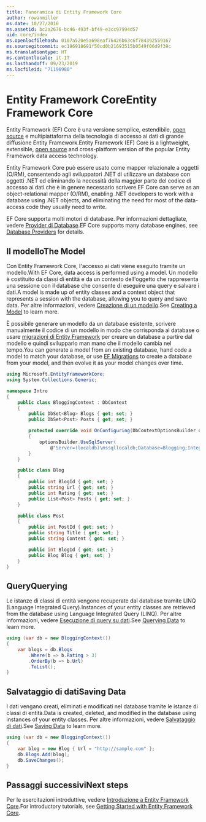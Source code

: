 ```yaml
---
title: Panoramica di Entity Framework Core
author: rowanmiller
ms.date: 10/27/2016
ms.assetid: bc2a2676-bc46-493f-bf49-e3cc97994d57
uid: core/index
ms.openlocfilehash: 0107a520e5a698eaf76426b63c6f784392559167
ms.sourcegitcommit: ec196918691f50cd0b21693515b0549f06d9f39c
ms.translationtype: HT
ms.contentlocale: it-IT
ms.lasthandoff: 09/23/2019
ms.locfileid: "71196980"
---
```

# <a name="entity-framework-core"></a><span data-ttu-id="01138-102">Entity Framework Core</span><span class="sxs-lookup"><span data-stu-id="01138-102">Entity Framework Core</span></span>

<span data-ttu-id="01138-103">Entity Framework (EF) Core è una versione semplice, estendibile, [open source](https://github.com/aspnet/EntityFrameworkCore) e multipiattaforma della tecnologia di accesso ai dati di grande diffusione Entity Framework.</span><span class="sxs-lookup"><span data-stu-id="01138-103">Entity Framework (EF) Core is a lightweight, extensible, [open source](https://github.com/aspnet/EntityFrameworkCore) and cross-platform version of the popular Entity Framework data access technology.</span></span>

<span data-ttu-id="01138-104">Entity Framework Core può essere usato come mapper relazionale a oggetti (O/RM), consentendo agli sviluppatori .NET di utilizzare un database con oggetti .NET ed eliminando la necessità della maggior parte del codice di accesso ai dati che è in genere necessario scrivere.</span><span class="sxs-lookup"><span data-stu-id="01138-104">EF Core can serve as an object-relational mapper (O/RM), enabling .NET developers to work with a database using .NET objects, and eliminating the need for most of the data-access code they usually need to write.</span></span>

<span data-ttu-id="01138-105">EF Core supporta molti motori di database. Per informazioni dettagliate, vedere [Provider di Database](providers/index.md).</span><span class="sxs-lookup"><span data-stu-id="01138-105">EF Core supports many database engines, see [Database Providers](providers/index.md) for details.</span></span>

## <a name="the-model"></a><span data-ttu-id="01138-106">Il modello</span><span class="sxs-lookup"><span data-stu-id="01138-106">The Model</span></span>

<span data-ttu-id="01138-107">Con Entity Framework Core, l'accesso ai dati viene eseguito tramite un modello.</span><span class="sxs-lookup"><span data-stu-id="01138-107">With EF Core, data access is performed using a model.</span></span> <span data-ttu-id="01138-108">Un modello è costituito da classi di entità e da un contesto dell'oggetto che rappresenta una sessione con il database che consente di eseguire una query e salvare i dati.</span><span class="sxs-lookup"><span data-stu-id="01138-108">A model is made up of entity classes and a context object that represents a session with the database, allowing you to query and save data.</span></span> <span data-ttu-id="01138-109">Per altre informazioni, vedere [Creazione di un modello](modeling/index.md).</span><span class="sxs-lookup"><span data-stu-id="01138-109">See [Creating a Model](modeling/index.md) to learn more.</span></span>

<span data-ttu-id="01138-110">È possibile generare un modello da un database esistente, scrivere manualmente il codice di un modello in modo che corrisponda al database o usare [migrazioni di Entity Framework](managing-schemas/migrations/index.md) per creare un database a partire dal modello e quindi svilupparlo man mano che il modello cambia nel tempo.</span><span class="sxs-lookup"><span data-stu-id="01138-110">You can generate a model from an existing database, hand code a model to match your database, or use [EF Migrations](managing-schemas/migrations/index.md) to create a database from your model, and then evolve it as your model changes over time.</span></span>

``` csharp
using Microsoft.EntityFrameworkCore;
using System.Collections.Generic;

namespace Intro
{
    public class BloggingContext : DbContext
    {
        public DbSet<Blog> Blogs { get; set; }
        public DbSet<Post> Posts { get; set; }

        protected override void OnConfiguring(DbContextOptionsBuilder optionsBuilder)
        {
            optionsBuilder.UseSqlServer(
                @"Server=(localdb)\mssqllocaldb;Database=Blogging;Integrated Security=True");
        }
    }

    public class Blog
    {
        public int BlogId { get; set; }
        public string Url { get; set; }
        public int Rating { get; set; }
        public List<Post> Posts { get; set; }
    }

    public class Post
    {
        public int PostId { get; set; }
        public string Title { get; set; }
        public string Content { get; set; }

        public int BlogId { get; set; }
        public Blog Blog { get; set; }
    }
}
```

## <a name="querying"></a><span data-ttu-id="01138-111">Query</span><span class="sxs-lookup"><span data-stu-id="01138-111">Querying</span></span>

<span data-ttu-id="01138-112">Le istanze di classi di entità vengono recuperate dal database tramite LINQ (Language Integrated Query).</span><span class="sxs-lookup"><span data-stu-id="01138-112">Instances of your entity classes are retrieved from the database using Language Integrated Query (LINQ).</span></span> <span data-ttu-id="01138-113">Per altre informazioni, vedere [Esecuzione di query su dati](querying/index.md).</span><span class="sxs-lookup"><span data-stu-id="01138-113">See [Querying Data](querying/index.md) to learn more.</span></span>

``` csharp
using (var db = new BloggingContext())
{
    var blogs = db.Blogs
        .Where(b => b.Rating > 3)
        .OrderBy(b => b.Url)
        .ToList();
}
```

## <a name="saving-data"></a><span data-ttu-id="01138-114">Salvataggio di dati</span><span class="sxs-lookup"><span data-stu-id="01138-114">Saving Data</span></span>

<span data-ttu-id="01138-115">I dati vengano creati, eliminati e modificati nel database tramite le istanze di classi di entità.</span><span class="sxs-lookup"><span data-stu-id="01138-115">Data is created, deleted, and modified in the database using instances of your entity classes.</span></span> <span data-ttu-id="01138-116">Per altre informazioni, vedere [Salvataggio di dati](saving/index.md).</span><span class="sxs-lookup"><span data-stu-id="01138-116">See [Saving Data](saving/index.md) to learn more.</span></span>

``` csharp
using (var db = new BloggingContext())
{
    var blog = new Blog { Url = "http://sample.com" };
    db.Blogs.Add(blog);
    db.SaveChanges();
}
```

## <a name="next-steps"></a><span data-ttu-id="01138-117">Passaggi successivi</span><span class="sxs-lookup"><span data-stu-id="01138-117">Next steps</span></span>

<span data-ttu-id="01138-118">Per le esercitazioni introduttive, vedere [Introduzione a Entity Framework Core](get-started/index.md).</span><span class="sxs-lookup"><span data-stu-id="01138-118">For introductory tutorials, see [Getting Started with Entity Framework Core](get-started/index.md).</span></span>

